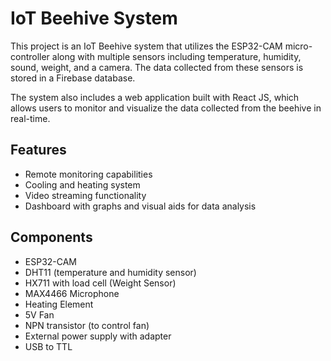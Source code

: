 # IoT Beehive System

This project is an IoT Beehive system that utilizes the ESP32-CAM micro-controller along with multiple sensors including temperature, humidity, sound, weight, and a camera. The data collected from these sensors is stored in a Firebase database.

The system also includes a web application built with React JS, which allows users to monitor and visualize the data collected from the beehive in real-time.

## Features

- Remote monitoring capabilities
- Cooling and heating system
- Video streaming functionality
- Dashboard with graphs and visual aids for data analysis

## Components

- ESP32-CAM
- DHT11 (temperature and humidity sensor)
- HX711 with load cell (Weight Sensor)
- MAX4466 Microphone
- Heating Element
- 5V Fan
- NPN transistor (to control fan)
- External power supply with adapter
- USB to TTL
